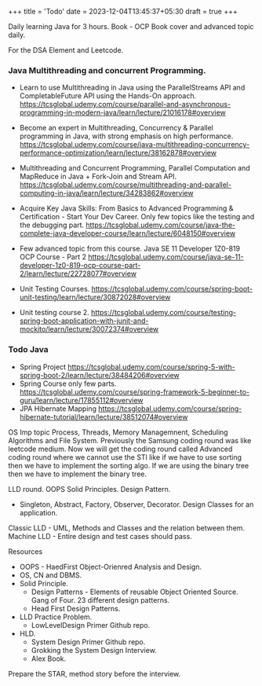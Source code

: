 +++
title = 'Todo'
date = 2023-12-04T13:45:37+05:30
draft = true
+++


Daily learning Java for 3 hours. Book - OCP Book cover and advanced topic daily.



For the DSA Element and Leetcode.

### Java Multithreading and concurrent Programming.
- Learn to use Multithreading in Java using the ParallelStreams API and CompletableFuture API using the Hands-On approach.
https://tcsglobal.udemy.com/course/parallel-and-asynchronous-programming-in-modern-java/learn/lecture/21016178#overview

- Become an expert in Multithreading, Concurrency & Parallel programming in Java, with strong emphasis on high performance.
  https://tcsglobal.udemy.com/course/java-multithreading-concurrency-performance-optimization/learn/lecture/38162878#overview

- Multithreading and Concurrent Programming, Parallel Computation and MapReduce in Java + Fork-Join and Stream API.
https://tcsglobal.udemy.com/course/multithreading-and-parallel-computing-in-java/learn/lecture/34283862#overview

- Acquire Key Java Skills: From Basics to Advanced Programming & Certification - Start Your Dev Career. Only few topics like the testing and the debugging part.
https://tcsglobal.udemy.com/course/java-the-complete-java-developer-course/learn/lecture/6048150#overview

- Few advanced topic from this course. Java SE 11 Developer 1Z0-819 OCP Course - Part 2
  https://tcsglobal.udemy.com/course/java-se-11-developer-1z0-819-ocp-course-part-2/learn/lecture/22728077#overview
- Unit Testing Courses.
  https://tcsglobal.udemy.com/course/spring-boot-unit-testing/learn/lecture/30872028#overview
- Unit testing course 2. https://tcsglobal.udemy.com/course/testing-spring-boot-application-with-junit-and-mockito/learn/lecture/30072374#overview


### Todo Java
* Spring Project https://tcsglobal.udemy.com/course/spring-5-with-spring-boot-2/learn/lecture/38484206#overview
* Spring Course only few parts. https://tcsglobal.udemy.com/course/spring-framework-5-beginner-to-guru/learn/lecture/17855112#overview
* JPA Hibernate Mapping https://tcsglobal.udemy.com/course/spring-hibernate-tutorial/learn/lecture/38512074#overview

OS 
Imp topic
Process, Threads, Memory Managemnent, Scheduling Algorithms and File System.
Previously the Samsung coding round was like leetcode medium. Now we will get the coding round called Advanced coding round where we cannot use the STl like if we have to use sorting then we have to implement the sorting algo. If we are using the binary tree then we have to implement the binary tree.

LLD round.
OOPS 
Solid Principles.
Design Pattern. 
  - Singleton, Abstract, Factory, Observer, Decorator.
Design Classes for an application.

Classic LLD - UML, Methods and Classes and the relation between them.
Machine LLD - Entire design and test cases should pass.

Resources
- OOPS - HaedFirst Object-Orienred Analysis and Design.
- OS, CN and DBMS.
- Solid Principle. 
  - Design Patterns - Elements of reusable Object Oriented Source. Gang of Four. 23 different design patterns.
  - Head First Design Patterns.
- LLD Practice Problem.
  - LowLevelDesign Primer Github repo.
- HLD.
  - System Design Primer Github repo.
  - Grokking the System Design Interview.
  - Alex Book.

Prepare the STAR, method story before the interview.




